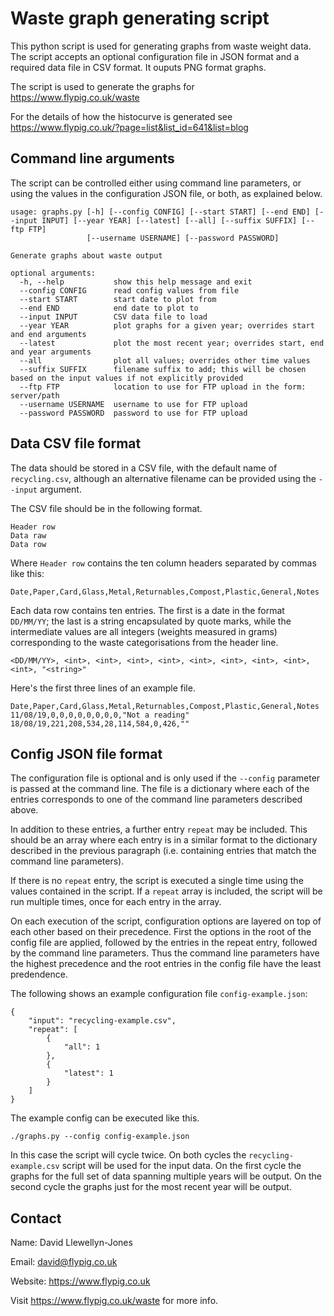 # Waste graph generating script

This python script is used for generating graphs from waste weight data. The script accepts an optional configuration file in JSON format and a required data file in CSV format. It ouputs PNG format graphs.

The script is used to generate the graphs for https://www.flypig.co.uk/waste

For the details of how the histocurve is generated see https://www.flypig.co.uk/?page=list&list_id=641&list=blog

## Command line arguments

The script can be controlled either using command line parameters, or using the values in the configuration JSON file, or both, as explained below.

```
usage: graphs.py [-h] [--config CONFIG] [--start START] [--end END] [--input INPUT] [--year YEAR] [--latest] [--all] [--suffix SUFFIX] [--ftp FTP]
                 [--username USERNAME] [--password PASSWORD]

Generate graphs about waste output

optional arguments:
  -h, --help           show this help message and exit
  --config CONFIG      read config values from file
  --start START        start date to plot from
  --end END            end date to plot to
  --input INPUT        CSV data file to load
  --year YEAR          plot graphs for a given year; overrides start and end arguments
  --latest             plot the most recent year; overrides start, end and year arguments
  --all                plot all values; overrides other time values
  --suffix SUFFIX      filename suffix to add; this will be chosen based on the input values if not explicitly provided
  --ftp FTP            location to use for FTP upload in the form: server/path
  --username USERNAME  username to use for FTP upload
  --password PASSWORD  password to use for FTP upload
```

## Data CSV file format

The data should be stored in a CSV file, with the default name of `recycling.csv`, although an alternative filename can be provided using the `--input` argument.

The CSV file should be in the following format.

```
Header row
Data raw
Data row
```

Where `Header row` contains the ten column headers separated by commas like this:
```
Date,Paper,Card,Glass,Metal,Returnables,Compost,Plastic,General,Notes
```

Each data row contains ten entries. The first is a date in the format `DD/MM/YY`; the last is a string encapsulated by quote marks, while the intermediate values are all integers (weights measured in grams) corresponding to the waste categorisations from the header line.
```
<DD/MM/YY>, <int>, <int>, <int>, <int>, <int>, <int>, <int>, <int>, <int>, "<string>"
```

Here's the first three lines of an example file.
```
Date,Paper,Card,Glass,Metal,Returnables,Compost,Plastic,General,Notes
11/08/19,0,0,0,0,0,0,0,0,"Not a reading"
18/08/19,221,208,534,28,114,584,0,426,""
```

## Config JSON file format

The configuration file is optional and is only used if the `--config` parameter is passed at the command line. The file is a dictionary where each of the entries corresponds to one of the command line parameters described above.

In addition to these entries, a further entry `repeat` may be included. This should be an array where each entry is in a similar format to the dictionary described in the previous paragraph (i.e. containing entries that match the command line parameters).

If there is no `repeat` entry, the script is executed a single time using the values contained in the script. If a `repeat` array is included, the script will be run multiple times, once for each entry in the array.

On each execution of the script, configuration options are layered on top of each other based on their precedence. First the options in the root of the config file are applied, followed by the entries in the repeat entry, followed by the command line parameters. Thus the command line parameters have the highest precedence and the root entries in the config file have the least predendence.

The following shows an example configuration file `config-example.json`:
```
{
	"input": "recycling-example.csv",
	"repeat": [
		{
			"all": 1
		},
		{
			"latest": 1
		}
	]
}
```

The example config can be executed like this.
```
./graphs.py --config config-example.json
```

In this case the script will cycle twice. On both cycles the `recycling-example.csv` script will be used for the input data. On the first cycle the graphs for the full set of data spanning multiple years will be output. On the second cycle the graphs just for the most recent year will be output.

## Contact

Name: David Llewellyn-Jones

Email: david@flypig.co.uk

Website: https://www.flypig.co.uk

Visit https://www.flypig.co.uk/waste for more info.

